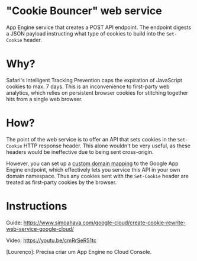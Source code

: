 # "Cookie Bouncer" web service
App Engine service that creates a POST API endpoint. The endpoint digests a JSON payload instructing what type of cookies to build into the `Set-Cookie` header.

# Why?
Safari's Intelligent Tracking Prevention caps the expiration of JavaScript cookies to max. 7 days. This is an inconvenience to first-party web analytics, which relies on persistent browser cookies for stitching together hits from a single web browser.

# How?
The point of the web service is to offer an API that sets cookies in the `Set-Cookie` HTTP response header. This alone wouldn't be very useful, as these headers would be ineffective due to being sent cross-origin.

However, you can set up a [custom domain mapping](https://cloud.google.com/appengine/docs/standard/python/mapping-custom-domains) to the Google App Engine endpoint, which effectively lets you service this API in your own domain namespace. Thus any cookies sent with the `Set-Cookie` header are treated as first-party cookies by the browser.

# Instructions
Guide: https://www.simoahava.com/google-cloud/create-cookie-rewrite-web-service-google-cloud/

Video: https://youtu.be/cmRrSeR51tc


[Lourenço]: Precisa criar um App Engine no Cloud Console.